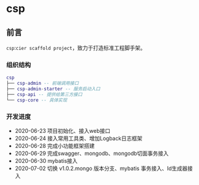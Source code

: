 # csp
## 前言

`csp`:`cier scaffold project`，致力于打造标准工程脚手架。

### 组织结构

``` lua
csp
├── csp-admin -- 前端调用接口
├── csp-admin-starter -- 服务启动入口
├── csp-api -- 提供给第三方接口
└── csp-core -- 具体实现
```
### 开发进度
* 2020-06-23 项目初始化、接入web接口
* 2020-06-24 接入常用工具类、增加Logback日志框架
* 2020-06-28 完成小功能框架搭建
* 2020-06-29 完成swagger、mongodb、mongodb切面事务接入
* 2020-06-30 mybatis接入
* 2020-07-02 切换 v1.0.2.mongo 版本分支、mybatis 事务接入、Id生成器接入